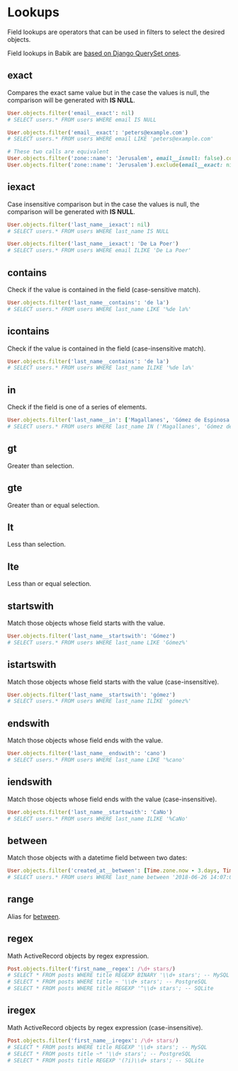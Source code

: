 # Lookups

Field lookups are operators that can be used in filters to select the desired
objects.

Field lookups in Babik are [based on Django QuerySet ones](https://docs.djangoproject.com/en/2.0/ref/models/querysets/#field-lookups).

## exact

Compares the exact same value but in the case the values is null, the comparison
will be generated with **IS NULL**.

```ruby
User.objects.filter('email__exact': nil)
# SELECT users.* FROM users WHERE email IS NULL

User.objects.filter('email__exact': 'peters@example.com')
# SELECT users.* FROM users WHERE email LIKE 'peters@example.com'
```

```ruby
# These two calls are equivalent
User.objects.filter('zone::name': 'Jerusalem', email__isnull: false).count
User.objects.filter('zone::name': 'Jerusalem').exclude(email__exact: nil).count
```

## iexact

Case insensitive comparison but in the case the values is null, the comparison
will be generated with **IS NULL**.

```ruby
User.objects.filter('last_name__iexact': nil)
# SELECT users.* FROM users WHERE last_name IS NULL

User.objects.filter('last_name__iexact': 'De La Poer')
# SELECT users.* FROM users WHERE email ILIKE 'De La Poer'
```

## contains

Check if the value is contained in the field (case-sensitive match).

```ruby
User.objects.filter('last_name__contains': 'de la')
# SELECT users.* FROM users WHERE last_name LIKE '%de la%'
```

## icontains

Check if the value is contained in the field (case-insensitive match).

```ruby
User.objects.filter('last_name__contains': 'de la')
# SELECT users.* FROM users WHERE last_name ILIKE '%de la%'
```

## in

Check if the field is one of a series of elements.

```ruby
User.objects.filter('last_name__in': ['Magallanes', 'Gómez de Espinosa', 'Elcano'])
# SELECT users.* FROM users WHERE last_name IN ('Magallanes', 'Gómez de Espinosa', 'Elcano')
```

## gt

Greater than selection.

## gte

Greater than or equal selection.

## lt

Less than selection.

## lte

Less than or equal selection.

## startswith

Match those objects whose field starts with the value.

```ruby
User.objects.filter('last_name__startswith': 'Gómez')
# SELECT users.* FROM users WHERE last_name LIKE 'Gómez%'
```

## istartswith

Match those objects whose field starts with the value (case-insensitive).

```ruby
User.objects.filter('last_name__startswith': 'gómez')
# SELECT users.* FROM users WHERE last_name ILIKE 'gómez%'
```

## endswith

Match those objects whose field ends with the value.

```ruby
User.objects.filter('last_name__endswith': 'cano')
# SELECT users.* FROM users WHERE last_name LIKE '%cano'
```

## iendswith

Match those objects whose field ends with the value (case-insensitive).

```ruby
User.objects.filter('last_name__startswith': 'CaNo')
# SELECT users.* FROM users WHERE last_name ILIKE '%CaNo'
```

## between

Match those objects with a datetime field between two dates:

```ruby
User.objects.filter('created_at__between': [Time.zone.now - 3.days, Time.zone.now])
# SELECT users.* FROM users WHERE last_name between '2018-06-26 14:07:00' AND '2018-06-29 14:07:00'
```

## range

Alias for [between](#between).

## regex

Math ActiveRecord objects by regex expression.

```ruby
Post.objects.filter('first_name__regex': /\d+ stars/)
# SELECT * FROM posts WHERE title REGEXP BINARY '\\d+ stars'; -- MySQL
# SELECT * FROM posts WHERE title ~ '\\d+ stars'; -- PostgreSQL
# SELECT * FROM posts WHERE title REGEXP '^\\d+ stars'; -- SQLite
```

## iregex

Math ActiveRecord objects by regex expression (case-insensitive).

```ruby
Post.objects.filter('first_name__iregex': /\d+ stars/)
# SELECT * FROM posts WHERE title REGEXP '\\d+ stars'; -- MySQL
# SELECT * FROM posts title ~* '\\d+ stars'; -- PostgreSQL
# SELECT * FROM posts title REGEXP '(?i)\\d+ stars'; -- SQLite
```